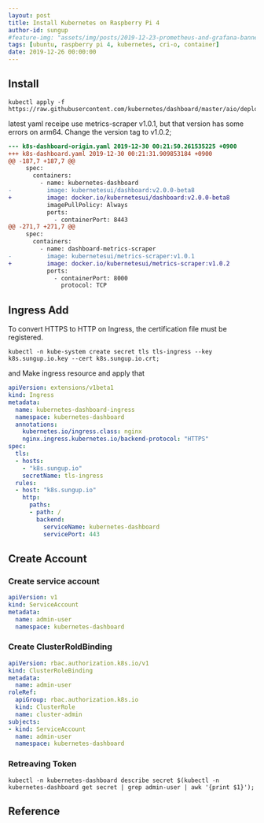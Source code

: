 ```yaml
---
layout: post
title: Install Kubernetes on Raspberry Pi 4
author-id: sungup
#feature-img: "assets/img/posts/2019-12-23-prometheus-and-grafana-banner.jpeg"
tags: [ubuntu, raspberry pi 4, kubernetes, cri-o, container]
date: 2019-12-26 00:00:00
---
```


## Install

```shell
kubectl apply -f https://raw.githubusercontent.com/kubernetes/dashboard/master/aio/deploy/recommended.yaml;
```

latest yaml receipe use metrics-scraper v1.0.1, but that version has some errors on arm64. Change the version tag to v1.0.2;

```diff
--- k8s-dashboard-origin.yaml 2019-12-30 00:21:50.261535225 +0900
+++ k8s-dashboard.yaml 2019-12-30 00:21:31.909853184 +0900
@@ -187,7 +187,7 @@
     spec:
       containers:
         - name: kubernetes-dashboard
-          image: kubernetesui/dashboard:v2.0.0-beta8
+          image: docker.io/kubernetesui/dashboard:v2.0.0-beta8
           imagePullPolicy: Always
           ports:
             - containerPort: 8443
@@ -271,7 +271,7 @@
     spec:
       containers:
         - name: dashboard-metrics-scraper
-          image: kubernetesui/metrics-scraper:v1.0.1
+          image: docker.io/kubernetesui/metrics-scraper:v1.0.2
           ports:
             - containerPort: 8000
               protocol: TCP

```

## Ingress Add

To convert HTTPS to HTTP on Ingress, the certification file must be registered.

```shell
kubectl -n kube-system create secret tls tls-ingress --key k8s.sungup.io.key --cert k8s.sungup.io.crt;
```

and Make ingress resource and apply that

```yaml
apiVersion: extensions/v1beta1
kind: Ingress
metadata:
  name: kubernetes-dashboard-ingress
  namespace: kubernetes-dashboard
  annotations:
    kubernetes.io/ingress.class: nginx
    nginx.ingress.kubernetes.io/backend-protocol: "HTTPS"
spec:
  tls:
  - hosts:
    - "k8s.sungup.io"
    secretName: tls-ingress
  rules:
  - host: "k8s.sungup.io"
    http:
      paths:
      - path: /
        backend:
          serviceName: kubernetes-dashboard
          servicePort: 443
```

## Create Account

### Create service account

```yaml
apiVersion: v1
kind: ServiceAccount
metadata:
  name: admin-user
  namespace: kubernetes-dashboard
```

### Create ClusterRoldBinding

```yaml
apiVersion: rbac.authorization.k8s.io/v1
kind: ClusterRoleBinding
metadata:
  name: admin-user
roleRef:
  apiGroup: rbac.authorization.k8s.io
  kind: ClusterRole
  name: cluster-admin
subjects:
- kind: ServiceAccount
  name: admin-user
  namespace: kubernetes-dashboard
```

### Retreaving Token

```shell
kubectl -n kubernetes-dashboard describe secret $(kubectl -n kubernetes-dashboard get secret | grep admin-user | awk '{print $1}');
```

## Reference

[Creating sample user]: https://github.com/kubernetes/dashboard/blob/master/docs/user/access-control/creating-sample-user.md
[Web UI (Dashboard)]: https://kubernetes.io/docs/tasks/access-application-cluster/web-ui-dashboard/
[kubernetes-metrics-scraper on ARM on 2.0beta1: Unable to initialize database tables: Binary was compiled with 'CGO_ENABLED=0]: https://github.com/kubernetes/dashboard/issues/4029
[Deploy the Kubernetes Web UI Dashboard]: https://xuri.me/2019/01/23/deploy-the-kubernetes-web-ui-dashboard.html

[Kubernetes Dashboard에 Ingress를 통해 접속하기]: https://medium.com/@essem_dev/kubernetes-dashboard에-ingress를-통해-접속하기-d78c0d5bc615
[Creating sample user]: https://github.com/kubernetes/dashboard/blob/master/docs/user/access-control/creating-sample-user.md
